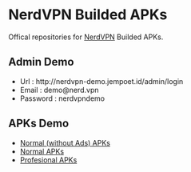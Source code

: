 # NerdVPN Builded APKs
Offical repositories for <a href="https://codecanyon.net/item/nerd-vpn-flutter-vpn-android-full-application-with-iap-integrated-with-backend-and-admin-panel/28722345">NerdVPN</a> Builded APKs.

## Admin Demo
<ul>
<li>Url : http://nerdvpn-demo.jempoet.id/admin/login</li>
<li>Email : demo@nerd.vpn</li>
<li>Password : nerdvpndemo</li>
</ul>

## APKs Demo

<ul>
<li><a href="./normal_without_ads_demo/">Normal (without Ads) APKs</a></li>
<li><a href="./normal_demo/">Normal APKs</a></li>
<li><a href="./profesional_demo/">Profesional APKs</a></li> 
</ul>